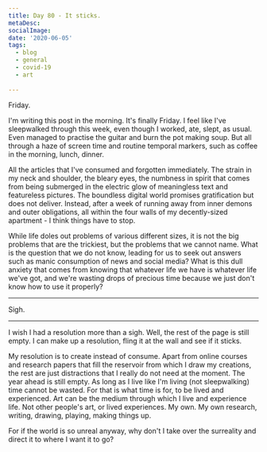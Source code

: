 ```yaml
---
title: Day 80 - It sticks.
metaDesc: 
socialImage:  
date: '2020-06-05'
tags:
  - blog
  - general
  - covid-19
  - art
  
---
```


Friday. 

I'm writing this post in the morning. It's finally Friday. I feel like I've sleepwalked through this week, even though I worked, ate, slept, as usual. Even managed to practise the guitar and burn the pot making soup. But all through a haze of screen time and routine temporal markers, such as coffee in the morning, lunch, dinner. 

All the articles that I've consumed and forgotten immediately. The strain in my neck and shoulder, the bleary eyes, the numbness in spirit that comes from being submerged in the electric glow of meaningless text and featureless pictures. The boundless digital world promises gratification but does not deliver. Instead, after a week of running away from inner demons and outer obligations, all within the four walls of my decently-sized apartment - I think things have to stop. 

While life doles out problems of various different sizes, it is not the big problems that are the trickiest, but the problems that we cannot name. What is the question that we do not know, leading for us to seek out answers such as manic consumption of news and social media? What is this dull anxiety that comes from knowing that whatever life we have is whatever life we've got, and we're wasting drops of precious time because we just don't know how to use it properly? 

---

Sigh.

---

I wish I had a resolution more than a sigh. Well, the rest of the page is still empty. I can make up a resolution, fling it at the wall and see if it sticks. 

My resolution is to create instead of consume. Apart from online courses and research papers that fill the reservoir from which I draw my creations, the rest are just distractions that I really do not need at the moment. The year ahead is still empty. As long as I live like I'm living (not sleepwalking) time cannot be wasted. For that is what time is for, to be lived and experienced. Art can be the medium through which I live and experience life. Not other people's art, or lived experiences. My own. My own research, writing, drawing, playing, making things up. 

For if the world is so unreal anyway, why don't I take over the surreality and direct it to where I want it to go? 